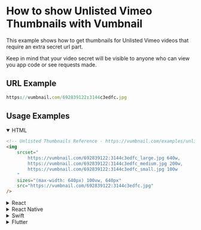 <!-- Syntax Languages - https://github.com/github/linguist/blob/master/vendor/README.md -->
# How to show Unlisted Vimeo Thumbnails with Vumbnail

This example shows how to get thumbnails for Unlisted Vimeo videos that require an extra secret url part.

Keep in mind that your video secret will be visible to anyone who can view you app code or see requests made.

## URL Example

```nim
https://vumbnail.com/692839122:3144c3edfc.jpg
```

## Usage Examples

<details open>
    <summary>HTML</summary>

```html
<!-- Unlisted Thumbnails Reference - https://vumbnail.com/examples/unlisted-vimeo-thumbnails -->
<img 
    srcset="
        https://vumbnail.com/692839122:3144c3edfc_large.jpg 640w, 
        https://vumbnail.com/692839122:3144c3edfc_medium.jpg 200w, 
        https://vumbnail.com/692839122:3144c3edfc_small.jpg 100w
    " 
    sizes="(max-width: 640px) 100vw, 640px" 
    src="https://vumbnail.com/692839122:3144c3edfc.jpg" 
/>
```

</details>
<details>
    <summary>React</summary>

```jsx
{/* Unlisted Thumbnails Reference - https://vumbnail.com/examples/unlisted-vimeo-thumbnails --> */}
<img 
    srcSet={`
        https://vumbnail.com/692839122:3144c3edfc_large.jpg 640w, 
        https://vumbnail.com/692839122:3144c3edfc_medium.jpg 200w, 
        https://vumbnail.com/692839122:3144c3edfc_small.jpg 100w
    `} 
    sizes='(max-width: 640px) 100vw, 640px' 
    src='https://vumbnail.com/692839122:3144c3edfc.jpg' 
/>
```

</details>
<details>
    <summary>React Native</summary>

```javascript
// Unlisted Thumbnails Reference - https://vumbnail.com/examples/unlisted-vimeo-thumbnails
import * as React from 'react'
import { Image } from 'react-native'

export default () => (
    <Image 
        style={{ width: 320, height: 180 }}
        source={{
            uri: 'https://vumbnail.com/692839122:3144c3edfc.jpg',
        }}
    />
)
```

</details>
<details>
    <summary>Swift</summary>

```swift
// Unlisted Thumbnails Reference - https://vumbnail.com/examples/unlisted-vimeo-thumbnails
let url = URL(string: 'https://vumbnail.com/692839122:3144c3edfc.jpg')

DispatchQueue.global().async {
    let data = try? Data(contentsOf: url!)
    DispatchQueue.main.async {
        imageView.image = UIImage(data: data!)
    }
}
```

</details>
<details>
    <summary>Flutter</summary>

```dart
// Unlisted Thumbnails Reference - https://vumbnail.com/examples/unlisted-vimeo-thumbnails
Image.network(
    'https://vumbnail.com/692839122:3144c3edfc.jpg',
)
```

</details>
